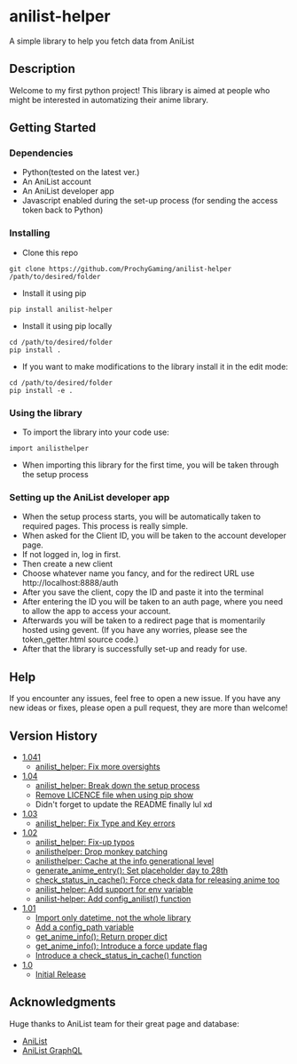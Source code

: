 # anilist-helper

A simple library to help you fetch data from AniList

## Description

Welcome to my first python project!
This library is aimed at people who might be interested in automatizing their anime library.

## Getting Started

### Dependencies

* Python(tested on the latest ver.)
* An AniList account
* An AniList developer app
* Javascript enabled during the set-up process (for sending the access token back to Python)

### Installing

* Clone this repo
```
git clone https://github.com/ProchyGaming/anilist-helper /path/to/desired/folder
```
* Install it using pip
```
pip install anilist-helper
```
* Install it using pip locally
```
cd /path/to/desired/folder
pip install .
```
* If you want to make modifications to the library install it in the edit mode:
```
cd /path/to/desired/folder
pip install -e .
```

### Using the library

* To import the library into your code use:
```
import anilisthelper
```
* When importing this library for the first time, you will be taken through the setup process

### Setting up the AniList developer app

* When the setup process starts, you will be automatically taken to required pages. This process is really simple.
* When asked for the Client ID, you will be taken to the account developer page.
* If not logged in, log in first.
* Then create a new client
* Choose whatever name you fancy, and for the redirect URL use http://localhost:8888/auth
* After you save the client, copy the ID and paste it into the terminal
* After entering the ID you will be taken to an auth page, where you need to allow the app to access your account.
* Afterwards you will be taken to a redirect page that is momentarily hosted using gevent. (If you have any worries, please see the token_getter.html source code.)
* After that the library is successfully set-up and ready for use.

## Help

If you encounter any issues, feel free to open a new issue. If you have any new ideas or fixes, please open a pull request, they are more than welcome!

## Version History

* [1.041](https://github.com/ProchyGaming/anilist-helper/releases/tag/v1.041)
    * [anilist_helper: Fix more oversights](https://github.com/ProchyGaming/anilist-helper/commit/b0ea061c16c5c147faf651593dd412b5bb92d2bb)
* [1.04](https://github.com/ProchyGaming/anilist-helper/releases/tag/v1.04)
    * [anilist_helper: Break down the setup process](https://github.com/ProchyGaming/anilist-helper/commit/8c3fe5900f4396186b3a7315bf38e73e236e784e)
    * [Remove LICENCE file when using pip show](https://github.com/ProchyGaming/anilist-helper/commit/9b42002dab525a1893c1f31b415c504c8e34c04b)
    * Didn't forget to update the README finally lul xd
* [1.03](https://github.com/ProchyGaming/anilist-helper/releases/tag/v1.03)
    * [anilist_helper: Fix Type and Key errors](https://github.com/ProchyGaming/anilist-helper/commit/c8cd7323beea27f653c9e888a1acb47b70ced8b0)
* [1.02](https://github.com/ProchyGaming/anilist-helper/releases/tag/v1.02)
    * [anilist_helper: Fix-up typos](https://github.com/ProchyGaming/anilist-helper/commit/af08dc7c2757156dc51c3e37374c623baf76c281)
    * [anilisthelper: Drop monkey patching](https://github.com/ProchyGaming/anilist-helper/commit/80fce02c35a6343f8ab19c896e41be0c11931974)
    * [anilisthelper: Cache at the info generational level](https://github.com/ProchyGaming/anilist-helper/commit/7076e876461238ca9c4ef7ecf12c0c2fa3da8ce4)
    * [generate_anime_entry(): Set placeholder day to 28th](https://github.com/ProchyGaming/anilist-helper/commit/b1b499e79fffe11b3f0007458e337f5ccbefa787)
    * [check_status_in_cache(): Force check data for releasing anime too](https://github.com/ProchyGaming/anilist-helper/commit/990900964995ff1fa30eb753dcdccbe0df5d7377)
    * [anilist_helper: Add support for env variable](https://github.com/ProchyGaming/anilist-helper/commit/ac64f38b8563f199776d931e621af290637f476f)
    * [anilist-helper: Add config_anilist() function](https://github.com/ProchyGaming/anilist-helper/commit/5d65e7ddee604379f70ab2e3291f3fe88607f8fc)
* [1.01](https://github.com/ProchyGaming/anilist-helper/releases/tag/v1.01)
    * [Import only datetime, not the whole library](https://github.com/ProchyGaming/anilist-helper/commit/7c7d5674644a50e891cf9f69bb71546b7fbcbf5b)
    * [Add a config_path variable](https://github.com/ProchyGaming/anilist-helper/commit/1d88e70891c785714bf355e3f526c59a7e9e21d1)
    * [get_anime_info(): Return proper dict](https://github.com/ProchyGaming/anilist-helper/commit/4b93547684030ffea06b53e234ab41cde352d446)
    * [get_anime_info(): Introduce a force update flag](https://github.com/ProchyGaming/anilist-helper/commit/348359239372b8a6d7e87034ec57c52b2b75d575)
    * [Introduce a check_status_in_cache() function](https://github.com/ProchyGaming/anilist-helper/commit/e6a1eb54298dc4a5838d45d8ed2d3bcb4effdf65)
* [1.0](https://github.com/ProchyGaming/anilist-helper/releases/tag/v1.0)
    * [Initial Release](https://github.com/ProchyGaming/anilist-helper/commit/5c838f646c66de83365f6a0e897d317e89d67e4f)

## Acknowledgments

Huge thanks to AniList team for their great page and database:
* [AniList](https://anilist.co/home)
* [AniList GraphQL](https://anilist.co/graphiql)

